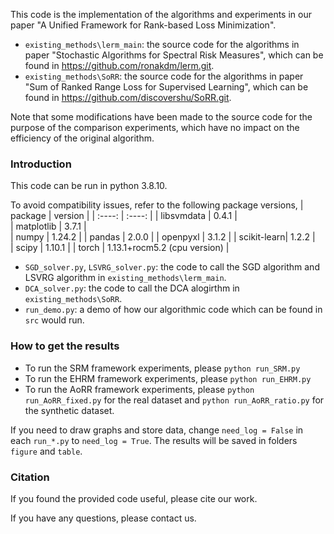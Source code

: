 This code is the implementation of the algorithms and experiments in our paper "A Unified Framework for Rank-based Loss Minimization".

* `existing_methods\lerm_main`: the source code for the algorithms in paper "Stochastic Algorithms for Spectral Risk Measures", which can be found in https://github.com/ronakdm/lerm.git.
* `existing_methods\SoRR`: the source code for the algorithms in paper "Sum of Ranked Range Loss for Supervised Learning", which can be found in https://github.com/discovershu/SoRR.git.

Note that some modifications have been made to the source code for the purpose of the comparison experiments, which have no impact on the efficiency of the original algorithm.

### Introduction
This code can be run in python 3.8.10.

To avoid compatibility issues, refer to the following package versions,
| package     |   version |
| :----:      | :----:    |
| libsvmdata  |    0.4.1  |             
| matplotlib  |    3.7.1  |  
| numpy       |   1.24.2  | 
| pandas      |    2.0.0  |
| openpyxl    |    3.1.2  |
| scikit-learn|    1.2.2  |             
| scipy       |   1.10.1  |
| torch       |   1.13.1+rocm5.2 (cpu version)  |

* `SGD_solver.py`, `LSVRG_solver.py`: the code to call the SGD algorithm and LSVRG algorithm in `existing_methods\lerm_main`.
* `DCA_solver.py`: the code to call the DCA alogirthm in `existing_methods\SoRR`.
* `run_demo.py`: a demo of how our algorithmic code which can be found in `src` would run.

### How to get the results
* To run the SRM framework experiments, please `python run_SRM.py`
* To run the EHRM framework experiments, please `python run_EHRM.py`
* To run the AoRR framework experiments, please `python run_AoRR_fixed.py` for the real dataset and `python run_AoRR_ratio.py` for the synthetic dataset.

If you need to draw graphs and store data, change `need_log = False` in each `run_*.py` to `need_log = True`.
The results will be saved in folders `figure` and `table`.

### Citation
If you found the provided code useful, please cite our work.

If you have any questions, please contact us.